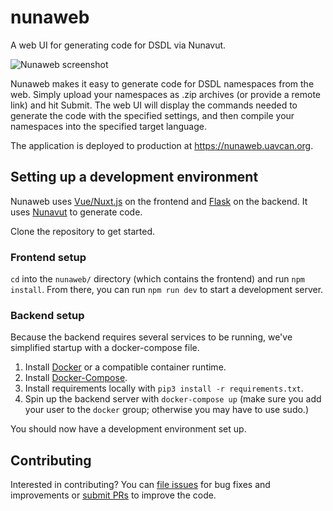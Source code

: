 # nunaweb
A web UI for generating code for DSDL via Nunavut.

![Nunaweb screenshot](/screenshots/2021-01-27T10\:34\:38_ushot_screenshot.png)

Nunaweb makes it easy to generate code for DSDL namespaces from the web.
Simply upload your namespaces as .zip archives (or provide a remote link)
and hit Submit. The web UI will display the commands needed to generate
the code with the specified settings, and then compile your namespaces into
the specified target language.

The application is deployed to production at https://nunaweb.uavcan.org.

## Setting up a development environment

Nunaweb uses [Vue/Nuxt.js](https://nuxtjs.org/) on the frontend and
[Flask](https://flask.palletsprojects.com/en/1.1.x/) on the backend. It
uses [Nunavut](https://github.com/UAVCAN/nunavut) to generate code.

Clone the repository to get started.

### Frontend setup

`cd` into the `nunaweb/` directory (which contains the frontend) and
run `npm install`. From there, you can run `npm run dev` to start a
development server.

### Backend setup

Because the backend requires several services to be running, we've
simplified startup with a docker-compose file.

1. Install [Docker](https://www.docker.com/) or a compatible container runtime.
2. Install [Docker-Compose](https://docs.docker.com/compose/).
3. Install requirements locally with `pip3 install -r requirements.txt`.
4. Spin up the backend server with `docker-compose up`
   (make sure you add your user to the `docker` group;
   otherwise you may have to use sudo.)

You should now have a development environment set up.

## Contributing

Interested in contributing? You can [file issues](https://github.com/bbworld1/nunaweb/issues)
for bug fixes and improvements or
[submit PRs](https://github.com/bbworld1/nunaweb/pulls) to improve the code.
